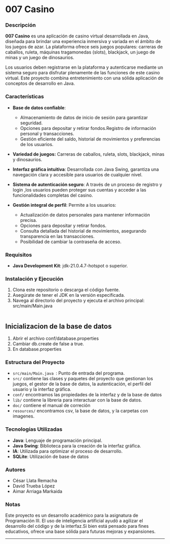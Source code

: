   # 007 Casino

### Descripción
**007 Casino** es una aplicación de casino virtual desarrollada en Java, diseñada para brindar una experiencia inmersiva y variada en el ámbito de los juegos de azar. La plataforma ofrece seis juegos populares: carreras de caballos, ruleta, máquinas tragamonedas (slots), blackjack, un juego de minas y un juego de dinosaurios.

Los usuarios deben registrarse en la plataforma y autenticarse mediante un sistema seguro para disfrutar plenamente de las funciones de este casino virtual. Este proyecto combina entretenimiento con una sólida aplicación de conceptos de desarrollo en Java.


### Características


- **Base de datos confiable**:
     - Almacenamiento de datos de inicio de sesión para garantizar seguridad.
     - Opciones para depositar y retirar fondos.Registro de información personal y transacciones.
     - Gestión eficiente del saldo, historial de movimientos y preferencias de los usuarios.

 
- **Variedad de juegos:** Carreras de caballos, ruleta, slots, blackjack, minas y dinosaurios.


- **Interfaz gráfica intuitiva**: Desarrollada con Java Swing, garantiza una navegación clara y accesible para usuarios de cualquier nivel.


- **Sistema de autenticación seguro**: A través de un proceso de registro y login ,los usuarios pueden proteger sus cuentas y acceder a las funcionalidades completas del casino.


- **Gestión integral de perfil**: 
	Permite a los usuarios:
   - Actualización de datos personales para mantener información precisa.
   - Opciones para depositar y retirar fondos.
   - Consulta detallada del historial de movimientos, asegurando transparencia en las transacciones.
   - Posibilidad de cambiar la contraseña de acceso.
   

     

### Requisitos
- **Java Development Kit**: jdk-21.0.4.7-hotspot o superior.

### Instalación y Ejecución
1. Clona este repositorio o descarga el código fuente.
2. Asegúrate de tener el JDK en la versión especificada.
3. Navega al directorio del proyecto y ejecuta el archivo principal:
   src/main/Main.java 
   ```
## Inicializacion de la base de datos
1. Abrir el archivo conf/database.properties
2. Cambiar db.create de false a true.
3. En database.properties

### Estructura del Proyecto
- `src/main/Main.java `: Punto de entrada del programa.
- `src/` contiene las clases y paquetes del proyecto que gestionan los juegos, el gestor de la base de datos, la autenticación, el perfil del usuario y la interfaz gráfica.
- `conf/` encontramos las propiedades de la interfaz y de la base de datos
- `lib/` contiene la libreria para interactuar con la base de datos.
- `doc/` contiene el manual de correción
- `resources/` encontramos csv, la base de datos, y la carpetas con imagenes.


### Tecnologías Utilizadas
- **Java**: Lenguaje de programación principal.
- **Java Swing**: Biblioteca para la creación de la interfaz gráfica.
- **IA**: Utilizada para optimizar el proceso de desarrollo.
- **SQLite**: Utilización de base de datos

### Autores
- César Llata Remacha
- David Trueba López
- Aimar Arriaga Markaida

### Notas
Este proyecto es un desarrollo académico para la asignatura de Programación III. El uso de inteligencia artificial ayudó a agilizar el desarrollo del código y de la interfaz.Si bien está pensado para fines educativos, ofrece una base sólida para futuras mejoras y expansiones.

---
